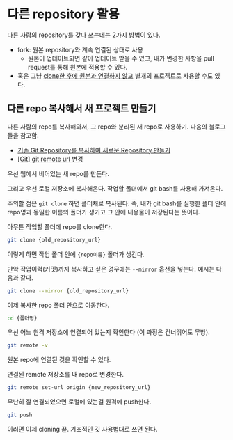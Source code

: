 # 다른 repository 활용
다른 사람의 repository를 갖다 쓰는데는 2가지 방법이 있다.

* fork: 원본 repository와 계속 연결된 상태로 사용
  * 원본이 업데이트되면 같이 업데이트 받을 수 있고, 내가 변경한 사항을 pull request를 통해 원본에 적용할 수 있다.
* 혹은 그냥 [clone한 후에 원본과 연결하지 않고](##다른-repo-복사해서-새-프로젝트-만들기) 별개의 프로젝트로 사용할 수도 있다.



## 다른 repo 복사해서 새 프로젝트 만들기

다른 사람의 repo를 복사해와서, 그 repo와 분리된 새 repo로 사용하기.
다음의 블로그들을 참고함.
* [기존 Git Repository를 복사하여 새로운 Repository 만들기](https://projooni.tistory.com/entry/%EA%B8%B0%EC%A1%B4-Git-Repository%EB%A5%BC-%EB%B3%B5%EC%82%AC%ED%95%98%EC%97%AC-%EC%83%88%EB%A1%9C%EC%9A%B4-Repository-%EB%A7%8C%EB%93%A4%EA%B8%B0)
* [[Git] git remote url 변경](https://wrjeoung.tistory.com/35)



우선 웹에서 비어있는 새 repo를 만든다.

그리고 우선 로컬 저장소에 복사해온다. 작업할 폴더에서 git bash를 사용해 가져온다.

주의할 점은 `git clone` 하면 폴더채로 복사된다. 즉, 내가 git bash를 실행한 폴더 안에 repo명과 동일한 이름의 폴더가 생기고 그 안에 내용물이 저장된다는 뜻이다.

아무튼 작업할 폴더에 repo를 clone한다.

```bash
git clone {old_repository_url}
```

이렇게 하면 작업 폴더 안에 `{repo이름}` 폴더가 생긴다.

만약 작업이력(커밋)까지 복사하고 싶은 경우에는 `--mirror` 옵션을 넣는다. 예시는 다음과 같다.

```bash
git clone --mirror {old_repository_url}
```

이제 복사한 repo 폴더 안으로 이동한다.

```bash
cd {폴더명}
```

우선 어느 원격 저장소에 연결되어 있는지 확인한다 (이 과정은 건너뛰어도 무방).

```bash
git remote -v
```

원본 repo에 연결된 것을 확인할 수 있다.

연결된 remote 저장소를 내 repo로 변경한다.

```bash
git remote set-url origin {new_repository_url}
```

무난히 잘 연결되었으면 로컬에 있는걸 원격에 push한다.

```bash
git push
```



이러면 이제 cloning 끝. 기초적인 깃 사용법대로 쓰면 된다.
